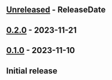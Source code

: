 <!-- next-header -->
## [Unreleased] - ReleaseDate

## [0.2.0] - 2023-11-21

## [0.1.0] - 2023-11-10

## Initial release

<!-- next-url -->
[Unreleased]: https://github.com/CleanCut/rusty_textui/compare/v0.2.0...HEAD
[0.2.0]: https://github.com/CleanCut/rusty_textui/compare/v0.1.0...v0.2.0
[0.1.0]: https://github.com/CleanCut/rusty_textui/compare/v0.1.0...v0.1.0
